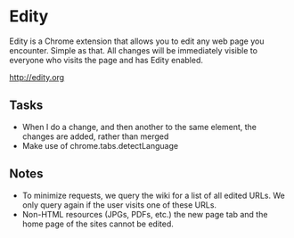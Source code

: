 # Edity

Edity is a Chrome extension that allows you to edit any web page you encounter. Simple as that. All changes will be immediately visible to everyone who visits the page and has Edity enabled.

http://edity.org

## Tasks
* When I do a change, and then another to the same element, the changes are added, rather than merged
* Make use of chrome.tabs.detectLanguage

## Notes
* To minimize requests, we query the wiki for a list of all edited URLs. We only query again if the user visits one of these URLs.
* Non-HTML resources (JPGs, PDFs, etc.) the new page tab and the home page of the sites cannot be edited.